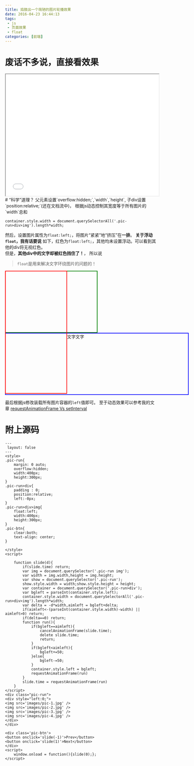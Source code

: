 ```yaml
---
title: 捣鼓出一个简陋的图片轮播效果
date: 2016-04-23 16:44:13
tags:
 - js
 - 页面效果
 - float
categories: [前端]
---
```


# 废话不多说，直接看效果
<iframe style="width:100%;height:400px;" src='/htm/图片轮播1.html'></iframe>
<!-- more -->
# “科学”道理？
父元素设置`overflow:hidden;`,`width`,`height`,
子div设置`position:relative;`(还在文档流中)，
根据js动态控制其宽度等于所有图片的`width`总和

	container.style.width = document.querySelectorAll('.pic-run>div>img').length*width;
然后，设置图片属性为`float:left;`，将图片“紧紧”地“挤压”在**一排**。
**关于浮动`float`，我有话要说**
如下，红色为`float:left;`，其他均未设置浮动。可以看到其他的div将无视红色。  
但是，**其他div中的文字却被红色挡住了！**，
所以说
> `float`是用来解决文字环绕图片的问题的！

<div style="width:200px;height:400px;border:2px solid red;float:left;"></div><div style="width:300px;height:200px;border:2px solid green;"></div><div style="width:600px;height:200px;border:2px solid blue;">文字文字</div>

最后根据js修改装载所有图片容器的`left`值即可。
至于动态效果可以参考我的文章 [requestAnimationFrame Vs setInterval](/2016/04/23/requestAnimationFrame_Vs_setInterval/)

# 附上源码
```
---
 layout: false
---
<style>
.pic-run{
	margin: 0 auto;
	overflow:hidden;
	width:400px;
	height:300px;
}
.pic-run>div{
	padding : 0;
	position:relative;
	left:-0px;
}
.pic-run>div>img{
	float:left;
	width:400px;
	height:300px;
}
.pic-btn{
	clear:both;
	text-align: center;
}

</style>
<script>
	
	function slide(d){
		if(slide.time) return;
		var img = document.querySelector('.pic-run img');
		var width = img.width,height = img.height;
		var show = document.querySelector('.pic-run');
		show.style.width = width;show.style.height = height;
		var container = document.querySelector('.pic-run>div');
		var bgleft = parseInt(container.style.left);
		container.style.width = document.querySelectorAll('.pic-run>div>img').length*width;
		var delta = -d*width,aimleft = bgleft+delta;
		if(aimleft<-(parseInt(container.style.width)-width) || aimleft>0) return;
		if(delta==0) return;
		function run(){
			if(bgleft==aimleft){ 
				cancelAnimationFrame(slide.time);
				delete slide.time;
				return;
			}
			if(bgleft<aimleft){
				bgleft+=50;
			}else{
				bgleft-=50;
			}
			container.style.left = bgleft;
			requestAnimationFrame(run)
		}
		slide.time = requestAnimationFrame(run)
	}
</script>
<div class="pic-run">
<div style="left:0;">
<img src='images/pic-1.jpg' />
<img src='images/pic-2.jpg' />
<img src='images/pic-3.jpg' />
<img src='images/pic-4.jpg' />
</div>
</div>

<div class='pic-btn'>
<button onclick='slide(-1)'>Prev</button>
<button onclick='slide(1)'>Next</button>
</div>
<script>
	window.onload = function(){slide(0);};
</script>
```